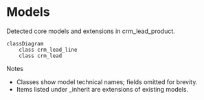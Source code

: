 # Models

Detected core models and extensions in crm_lead_product.

```mermaid
classDiagram
    class crm_lead_line
    class crm_lead
```

Notes
- Classes show model technical names; fields omitted for brevity.
- Items listed under _inherit are extensions of existing models.
